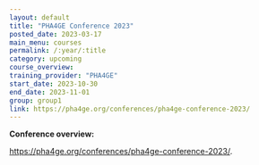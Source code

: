 ```yaml
---
layout: default
title: "PHA4GE Conference 2023"
posted_date: 2023-03-17
main_menu: courses
permalink: /:year/:title
category: upcoming
course_overview: 
training_provider: "PHA4GE"
start_date: 2023-10-30
end_date: 2023-11-01
group: group1
link: https://pha4ge.org/conferences/pha4ge-conference-2023/
---
```

  
<!-- ### SARS-CoV-2 NGS bioinformatics course 2021 -->

<p align="left"><b >Conference overview:</b></p>

<p><a href="https://pha4ge.org/conferences/pha4ge-conference-2023/">https://pha4ge.org/conferences/pha4ge-conference-2023/</a>.</p>

